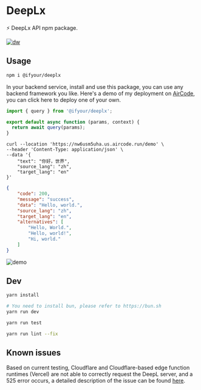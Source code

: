 # DeepLx 

⚡️ DeepLx API npm package.

[![dw](https://badgen.net/npm/dt/@ifyour/deeplx)](https://www.npmjs.com/package/@ifyour/deeplx)

## Usage

```bash
npm i @ifyour/deeplx
```


In your backend service, install and use this package, you can use any backend framework you like. Here's a demo of my deployment on [AirCode](https://github.com/ifyour/deeplx-js), you can click here to deploy one of your own.


```js
import { query } from '@ifyour/deeplx';

export default async function (params, context) {
  return await query(params);
}
```

```curl
curl --location 'https://nw6usm5uha.us.aircode.run/demo' \
--header 'Content-Type: application/json' \
--data '{
    "text": "你好，世界",
    "source_lang": "zh",
    "target_lang": "en"
}'
```

```json
{
    "code": 200,
    "message": "success",
    "data": "Hello, world.",
    "source_lang": "zh",
    "target_lang": "en",
    "alternatives": [
        "Hello, World.",
        "Hello, world!",
        "Hi, world."
    ]
}
```

![demo](https://images.mingming.dev/file/d1c6fd89334f18b34d9ac.png)

## Dev

```bash
yarn install

# You need to install bun, please refer to https://bun.sh
yarn run dev

yarn run test

yarn run lint --fix
```

## Known issues

Based on current testing, Cloudflare and Cloudflare-based edge function runtimes (Vercel) are not able to correctly request the DeepL server, and a 525 error occurs, a detailed description of the issue can be found [here](https://github.com/cloudflare/workerd/issues/776).

